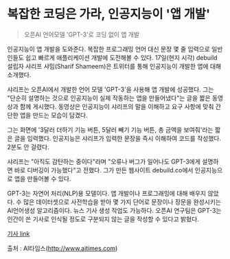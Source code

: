 # 복잡한 코딩은 가라, 인공지능이 '앱 개발'

> 오픈AI 언어모델 'GPT-3'로 코딩 없이 앱 개발

인공지능이 앱 개발을 도와준다. 
복잡한 프로그래밍 언어 대신 문장 몇 줄 입력으로 일반인들도 쉽고 빠르게 애플리케이션 개발에 도전해볼 수 있다. 
17일(현지 시각) debuild 설립자 샤리프 샤밈(Sharif Shameem)은 트위터를 통해 인공지능이 개발한 앱에 대해 소개했다. 

샤리프는 오픈AI에서 개발한 언어 모델 'GPT-3'을 사용해 앱 개발에 성공했다. 
그는 "단순히 설명하는 것으로 인공지능이 실제 작동하는 앱을 만들어냈다"는 글을 짧은 동영상과 함께 게시했다. 
동영상은 인공지능이 샤리프의 말을 이해하고 요구 사항에 맞춰 간단한 앱을 만드는 모습이 담겼다. 

그는 화면에 '3달러 더하기 기능 버튼, 5달러 빼기 기능 버튼, 총 금액을 보여줘'라는 짧은 글을 입력했다. 
인공지능은 샤리프가 입력한 문장을 즉시 이해하여 코드를 작성했다. 
2분도 안 걸렸다. 

샤리프는 "아직도 감탄하는 중이다"라며 "오류나 버그가 일어나도 GPT-3에게 설명하면 바로 디버깅이 가능했다"고 전했다. 
그가 만든 웹사이트 debuild.co에서 인공지능으로 앱을 만들어볼 수 있다.

GPT-3는 자연어 처리(NLP)용 모델이다. 
앱 개발이나 프로그래밍에 대해 배우지 않았다. 수
많은 데이터셋으로 사전학습을 받아 몇 가지 단어로 문장이나 장문을 완성시키는 AI언어생성 알고리즘이다. 
뉴스 기사 생성 작업도 가능하다. 
오픈AI 연구팀은 GPT-3는 인간이 쓴 기사로 인식될 정도로 구분되지 않는 글을 작성할 수 있다고 밝혔다. 

[기사 link](http://www.aitimes.com/news/articleView.html?idxno=130747)

출처 : AI타임스(http://www.aitimes.com)
